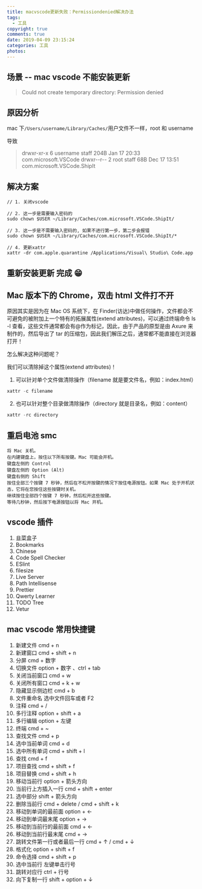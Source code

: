 ```yaml
---
title: macvscode更新失败：Permissiondenied解决办法
tags:
  - 工具
copyright: true
comments: true
date: 2019-04-09 23:15:24
categories: 工具
photos:
---
```


## 场景 -- mac vscode 不能安装更新

> Could not create temporary directory: Permission denied

## 原因分析

mac 下`/Users/username/Library/Caches/`用户文件不一样，root 和 username

导致

> drwxr-xr-x 6 username staff 204B Jan 17 20:33 com.microsoft.VSCode
> drwxr--r-- 2 root staff 68B Dec 17 13:51 com.microsoft.VSCode.ShipIt

## 解决方案

```
// 1. 关闭vscode

// 2. 这一步是需要输入密码的
sudo chown $USER ~/Library/Caches/com.microsoft.VSCode.ShipIt/

// 3. 这一步是不需要输入密码的, 如果不进行第一步，第二步会报错
sudo chown $USER ~/Library/Caches/com.microsoft.VSCode.ShipIt/*

// 4. 更新xattr
xattr -dr com.apple.quarantine /Applications/Visual\ Studio\ Code.app
```

## 重新安装更新 完成 😁

## Mac 版本下的 Chrome，双击 html 文件打不开

原因其实是因为在 Mac OS 系统下，在 Finder(访达)中做任何操作，文件都会不可避免的被附加上一个特有的拓展属性(extend attributes)，可以通过终端命令 ls -l 查看，这些文件通常都会有@作为标记，因此，由于产品的原型是由 Axure 来制作的，然后导出了 tar 的压缩包，因此我们解压之后，通常都不能直接在浏览器打开！

怎么解决这种问题呢？

我们可以清除掉这个属性(extend attributes)！

1. 可以针对单个文件做清除操作（filename 就是要文件名，例如：index.html）

```js
xattr -c filename
```

2. 也可以针对整个目录做清除操作（directory 就是目录名，例如：content）

```js
xattr -rc directory
```

## 重启电池 smc

```
将 Mac 关机。
在内建键盘上，按住以下所有按键。Mac 可能会开机。
键盘左侧的 Control
键盘左侧的 Option (Alt)
键盘右侧的 Shift
按住全部三个按键 7 秒钟，然后在不松开按键的情况下按住电源按钮。如果 Mac 处于开机状态，它将在您按住这些按键时关机。
继续按住全部四个按键 7 秒钟，然后松开这些按键。
等待几秒钟，然后按下电源按钮以将 Mac 开机。
```

## vscode 插件

1. 韭菜盒子
2. Bookmarks
3. Chinese
4. Code Spell Checker
5. ESlint
6. filesize
7. Live Server
8. Path Intellisense
9. Prettier
10. Qwerty Learner
11. TODO Tree
12. Vetur

## mac vscode 常用快捷键

1. 新建文件 cmd + n
2. 新建窗口 cmd + shift + n
3. 分屏 cmd + 数字
4. 切换文件 option + 数字 、ctrl + tab
5. 关闭当前窗口 cmd + w
6. 关闭所有窗口 cmd + k + w
7. 隐藏显示侧边栏 cmd + b
8. 文件重命名 选中文件回车或者 F2
9. 注释 cmd + /
10. 多行注释 option + shift + a
11. 多行编辑 option + 左键
12. 终端 cmd + ~
13. 查找文件 cmd + p
14. 选中当前单词 cmd + d
15. 选中所有单词 cmd + shift + l
16. 查找 cmd + f
17. 项目查找 cmd + shift + f
18. 项目替换 cmd + shift + h
19. 移动当前行 option + 箭头方向
20. 当前行上方插入一行 cmd + shift + enter
21. 选中部分 shift + 箭头方向
22. 删除当前行 cmd + delete / cmd + shift + k
23. 移动到单词的最前面 option + ←
24. 移动到单词最末尾 option + →
25. 移动到当前行的最前面 cmd + ←
26. 移动到当前行最末尾 cmd + →
27. 跳转文件第一行或者最后一行 cmd + ↑ / cmd + ↓
28. 格式化 option + shift + f
29. 命令选择 cmd + shift + p
30. 选中当前行 左键单击行号
31. 跳转对应行 ctrl + 行号
32. 向下复制一行 shift + option + ↓
